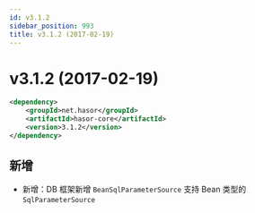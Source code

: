```yaml
---
id: v3.1.2
sidebar_position: 993
title: v3.1.2 (2017-02-19)
---
```


# v3.1.2 (2017-02-19)

```xml
<dependency>
    <groupId>net.hasor</groupId>
    <artifactId>hasor-core</artifactId>
    <version>3.1.2</version>
</dependency>
```

## 新增
- 新增：DB 框架新增 `BeanSqlParameterSource` 支持 Bean 类型的 `SqlParameterSource`
